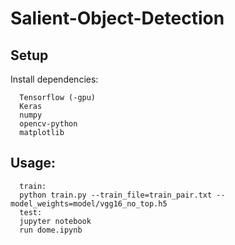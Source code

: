 # Salient-Object-Detection


## Setup
Install dependencies:
```
  Tensorflow (-gpu)
  Keras
  numpy
  opencv-python
  matplotlib
```
## Usage:
```
  train:
  python train.py --train_file=train_pair.txt --model_weights=model/vgg16_no_top.h5
  test:
  jupyter notebook
  run dome.ipynb
```

